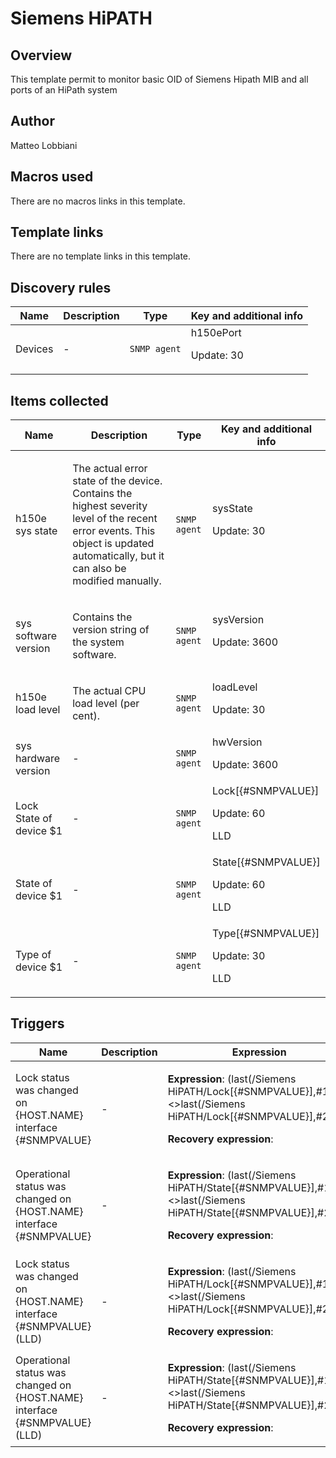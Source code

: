 # Siemens HiPATH

## Overview

This template permit to monitor basic OID of Siemens Hipath MIB and all ports of an HiPath system



## Author

Matteo Lobbiani

## Macros used

There are no macros links in this template.

## Template links

There are no template links in this template.

## Discovery rules

|Name|Description|Type|Key and additional info|
|----|-----------|----|----|
|Devices|<p>-</p>|`SNMP agent`|h150ePort<p>Update: 30</p>|
## Items collected

|Name|Description|Type|Key and additional info|
|----|-----------|----|----|
|h150e sys state|<p>The actual error state of the device. Contains the highest severity level of the recent error events. This object is updated automatically, but it can also be modified manually.</p>|`SNMP agent`|sysState<p>Update: 30</p>|
|sys software version|<p>Contains the version string of the system software.</p>|`SNMP agent`|sysVersion<p>Update: 3600</p>|
|h150e load level|<p>The actual CPU load level (per cent).</p>|`SNMP agent`|loadLevel<p>Update: 30</p>|
|sys hardware version|<p>-</p>|`SNMP agent`|hwVersion<p>Update: 3600</p>|
|Lock State of device $1|<p>-</p>|`SNMP agent`|Lock[{#SNMPVALUE}]<p>Update: 60</p><p>LLD</p>|
|State of device $1|<p>-</p>|`SNMP agent`|State[{#SNMPVALUE}]<p>Update: 60</p><p>LLD</p>|
|Type of device $1|<p>-</p>|`SNMP agent`|Type[{#SNMPVALUE}]<p>Update: 30</p><p>LLD</p>|
## Triggers

|Name|Description|Expression|Priority|
|----|-----------|----------|--------|
|Lock status was changed on {HOST.NAME} interface {#SNMPVALUE}|<p>-</p>|<p>**Expression**: (last(/Siemens HiPATH/Lock[{#SNMPVALUE}],#1)<>last(/Siemens HiPATH/Lock[{#SNMPVALUE}],#2))=1</p><p>**Recovery expression**: </p>|warning|
|Operational status was changed on {HOST.NAME} interface {#SNMPVALUE}|<p>-</p>|<p>**Expression**: (last(/Siemens HiPATH/State[{#SNMPVALUE}],#1)<>last(/Siemens HiPATH/State[{#SNMPVALUE}],#2))=1</p><p>**Recovery expression**: </p>|information|
|Lock status was changed on {HOST.NAME} interface {#SNMPVALUE} (LLD)|<p>-</p>|<p>**Expression**: (last(/Siemens HiPATH/Lock[{#SNMPVALUE}],#1)<>last(/Siemens HiPATH/Lock[{#SNMPVALUE}],#2))=1</p><p>**Recovery expression**: </p>|warning|
|Operational status was changed on {HOST.NAME} interface {#SNMPVALUE} (LLD)|<p>-</p>|<p>**Expression**: (last(/Siemens HiPATH/State[{#SNMPVALUE}],#1)<>last(/Siemens HiPATH/State[{#SNMPVALUE}],#2))=1</p><p>**Recovery expression**: </p>|information|
